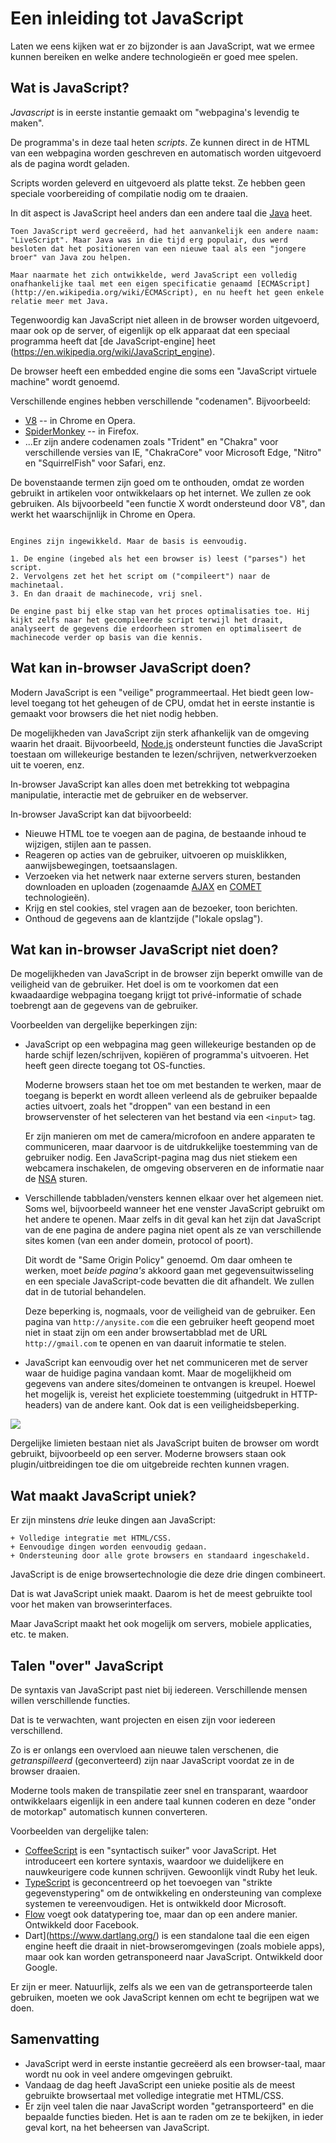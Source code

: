 # Een inleiding tot JavaScript

Laten we eens kijken wat er zo bijzonder is aan JavaScript, wat we ermee kunnen bereiken en welke andere technologieën er goed mee spelen.

## Wat is JavaScript?

*Javascript* is in eerste instantie gemaakt om "webpagina's levendig te maken".

De programma's in deze taal heten *scripts*. Ze kunnen direct in de HTML van een webpagina worden geschreven en automatisch worden uitgevoerd als de pagina wordt geladen.

Scripts worden geleverd en uitgevoerd als platte tekst. Ze hebben geen speciale voorbereiding of compilatie nodig om te draaien.

In dit aspect is JavaScript heel anders dan een andere taal die [Java](https://en.wikipedia.org/wiki/Java_(programming_language)) heet.

```smart header="Waarom heet het <u>Java</u>Script?".
Toen JavaScript werd gecreëerd, had het aanvankelijk een andere naam: "LiveScript". Maar Java was in die tijd erg populair, dus werd besloten dat het positioneren van een nieuwe taal als een "jongere broer" van Java zou helpen.

Maar naarmate het zich ontwikkelde, werd JavaScript een volledig onafhankelijke taal met een eigen specificatie genaamd [ECMAScript](http://en.wikipedia.org/wiki/ECMAScript), en nu heeft het geen enkele relatie meer met Java.
```

Tegenwoordig kan JavaScript niet alleen in de browser worden uitgevoerd, maar ook op de server, of eigenlijk op elk apparaat dat een speciaal programma heeft dat [de JavaScript-engine] heet (https://en.wikipedia.org/wiki/JavaScript_engine).

De browser heeft een embedded engine die soms een "JavaScript virtuele machine" wordt genoemd.

Verschillende engines hebben verschillende "codenamen". Bijvoorbeeld:

- [V8](https://en.wikipedia.org/wiki/V8_(JavaScript_engine)) -- in Chrome en Opera.
- [SpiderMonkey](https://en.wikipedia.org/wiki/SpiderMonkey) -- in Firefox.
- ...Er zijn andere codenamen zoals "Trident" en "Chakra" voor verschillende versies van IE, "ChakraCore" voor Microsoft Edge, "Nitro" en "SquirrelFish" voor Safari, enz.

De bovenstaande termen zijn goed om te onthouden, omdat ze worden gebruikt in artikelen voor ontwikkelaars op het internet. We zullen ze ook gebruiken. Als bijvoorbeeld "een functie X wordt ondersteund door V8", dan werkt het waarschijnlijk in Chrome en Opera.

```smart header="Hoe werken de engines?"

Engines zijn ingewikkeld. Maar de basis is eenvoudig.

1. De engine (ingebed als het een browser is) leest ("parses") het script.
2. Vervolgens zet het het script om ("compileert") naar de machinetaal.
3. En dan draait de machinecode, vrij snel.

De engine past bij elke stap van het proces optimalisaties toe. Hij kijkt zelfs naar het gecompileerde script terwijl het draait, analyseert de gegevens die erdoorheen stromen en optimaliseert de machinecode verder op basis van die kennis.
```

## Wat kan in-browser JavaScript doen?

Modern JavaScript is een "veilige" programmeertaal. Het biedt geen low-level toegang tot het geheugen of de CPU, omdat het in eerste instantie is gemaakt voor browsers die het niet nodig hebben.

De mogelijkheden van JavaScript zijn sterk afhankelijk van de omgeving waarin het draait. Bijvoorbeeld, [Node.js](https://wikipedia.org/wiki/Node.js) ondersteunt functies die JavaScript toestaan om willekeurige bestanden te lezen/schrijven, netwerkverzoeken uit te voeren, enz.

In-browser JavaScript kan alles doen met betrekking tot webpagina manipulatie, interactie met de gebruiker en de webserver.

In-browser JavaScript kan dat bijvoorbeeld:

- Nieuwe HTML toe te voegen aan de pagina, de bestaande inhoud te wijzigen, stijlen aan te passen.
- Reageren op acties van de gebruiker, uitvoeren op muisklikken, aanwijsbewegingen, toetsaanslagen.
- Verzoeken via het netwerk naar externe servers sturen, bestanden downloaden en uploaden (zogenaamde [AJAX](https://en.wikipedia.org/wiki/Ajax_(programmering)) en [COMET](https://en.wikipedia.org/wiki/Comet_(programmering)) technologieën).
- Krijg en stel cookies, stel vragen aan de bezoeker, toon berichten.
- Onthoud de gegevens aan de klantzijde ("lokale opslag").

## Wat kan in-browser JavaScript niet doen?

De mogelijkheden van JavaScript in de browser zijn beperkt omwille van de veiligheid van de gebruiker. Het doel is om te voorkomen dat een kwaadaardige webpagina toegang krijgt tot privé-informatie of schade toebrengt aan de gegevens van de gebruiker.

Voorbeelden van dergelijke beperkingen zijn:

- JavaScript op een webpagina mag geen willekeurige bestanden op de harde schijf lezen/schrijven, kopiëren of programma's uitvoeren. Het heeft geen directe toegang tot OS-functies.

    Moderne browsers staan het toe om met bestanden te werken, maar de toegang is beperkt en wordt alleen verleend als de gebruiker bepaalde acties uitvoert, zoals het "droppen" van een bestand in een browservenster of het selecteren van het bestand via een `<input>` tag.

    Er zijn manieren om met de camera/microfoon en andere apparaten te communiceren, maar daarvoor is de uitdrukkelijke toestemming van de gebruiker nodig. Een JavaScript-pagina mag dus niet stiekem een webcamera inschakelen, de omgeving observeren en de informatie naar de [NSA](https://en.wikipedia.org/wiki/National_Security_Agency) sturen.
- Verschillende tabbladen/vensters kennen elkaar over het algemeen niet. Soms wel, bijvoorbeeld wanneer het ene venster JavaScript gebruikt om het andere te openen. Maar zelfs in dit geval kan het zijn dat JavaScript van de ene pagina de andere pagina niet opent als ze van verschillende sites komen (van een ander domein, protocol of poort).

    Dit wordt de "Same Origin Policy" genoemd. Om daar omheen te werken, moet *beide pagina's* akkoord gaan met gegevensuitwisseling en een speciale JavaScript-code bevatten die dit afhandelt. We zullen dat in de tutorial behandelen.

    Deze beperking is, nogmaals, voor de veiligheid van de gebruiker. Een pagina van `http://anysite.com` die een gebruiker heeft geopend moet niet in staat zijn om een ander browsertabblad met de URL `http://gmail.com` te openen en van daaruit informatie te stelen.
- JavaScript kan eenvoudig over het net communiceren met de server waar de huidige pagina vandaan komt. Maar de mogelijkheid om gegevens van andere sites/domeinen te ontvangen is kreupel. Hoewel het mogelijk is, vereist het expliciete toestemming (uitgedrukt in HTTP-headers) van de andere kant. Ook dat is een veiligheidsbeperking.

![](limitations.svg)

Dergelijke limieten bestaan niet als JavaScript buiten de browser om wordt gebruikt, bijvoorbeeld op een server. Moderne browsers staan ook plugin/uitbreidingen toe die om uitgebreide rechten kunnen vragen.

## Wat maakt JavaScript uniek?

Er zijn minstens *drie* leuke dingen aan JavaScript:

```vergelijken
+ Volledige integratie met HTML/CSS.
+ Eenvoudige dingen worden eenvoudig gedaan.
+ Ondersteuning door alle grote browsers en standaard ingeschakeld.
```
JavaScript is de enige browsertechnologie die deze drie dingen combineert.

Dat is wat JavaScript uniek maakt. Daarom is het de meest gebruikte tool voor het maken van browserinterfaces.

Maar JavaScript maakt het ook mogelijk om servers, mobiele applicaties, etc. te maken.

## Talen "over" JavaScript

De syntaxis van JavaScript past niet bij iedereen. Verschillende mensen willen verschillende functies.

Dat is te verwachten, want projecten en eisen zijn voor iedereen verschillend.

Zo is er onlangs een overvloed aan nieuwe talen verschenen, die *getranspilleerd* (geconverteerd) zijn naar JavaScript voordat ze in de browser draaien.

Moderne tools maken de transpilatie zeer snel en transparant, waardoor ontwikkelaars eigenlijk in een andere taal kunnen coderen en deze "onder de motorkap" automatisch kunnen converteren.

Voorbeelden van dergelijke talen:

- [CoffeeScript](http://coffeescript.org/) is een "syntactisch suiker" voor JavaScript. Het introduceert een kortere syntaxis, waardoor we duidelijkere en nauwkeurigere code kunnen schrijven. Gewoonlijk vindt Ruby het leuk.
- [TypeScript](http://www.typescriptlang.org/) is geconcentreerd op het toevoegen van "strikte gegevenstypering" om de ontwikkeling en ondersteuning van complexe systemen te vereenvoudigen. Het is ontwikkeld door Microsoft.
- [Flow](http://flow.org/) voegt ook datatypering toe, maar dan op een andere manier. Ontwikkeld door Facebook.
- Dart](https://www.dartlang.org/) is een standalone taal die een eigen engine heeft die draait in niet-browseromgevingen (zoals mobiele apps), maar ook kan worden getransponeerd naar JavaScript. Ontwikkeld door Google.

Er zijn er meer. Natuurlijk, zelfs als we een van de getransporteerde talen gebruiken, moeten we ook JavaScript kennen om echt te begrijpen wat we doen.

## Samenvatting

- JavaScript werd in eerste instantie gecreëerd als een browser-taal, maar wordt nu ook in veel andere omgevingen gebruikt.
- Vandaag de dag heeft JavaScript een unieke positie als de meest gebruikte browsertaal met volledige integratie met HTML/CSS.
- Er zijn veel talen die naar JavaScript worden "getransporteerd" en die bepaalde functies bieden. Het is aan te raden om ze te bekijken, in ieder geval kort, na het beheersen van JavaScript.
